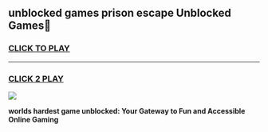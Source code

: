 
## unblocked games prison escape Unblocked Games👋
<h3>
<a href="https://premium.freeplayer.one?title=unblocked_games_prison_escape&ref=16F">CLICK TO PLAY</a></h3>
<hr>

<h3>
<a href="https://premium.freeplayer.one?title=unblocked_games_prison_escape&ref=16F">CLICK 2 PLAY</a>
  
</h3>

<a href="https://premium.freeplayer.one?title=unblocked_games_prison_escape&ref=16F/"><img src="https://clearcache.store/games.png"></a>


**worlds hardest game unblocked: Your Gateway to Fun and Accessible Online Gaming**

